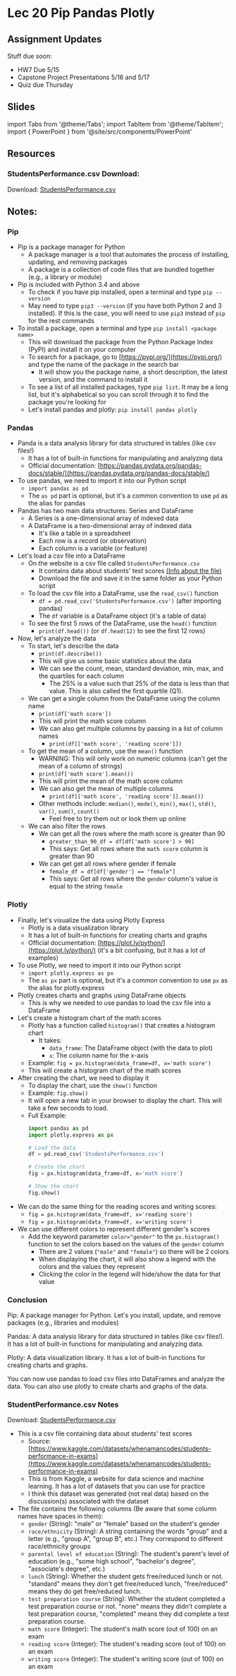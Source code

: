 # Lec 20 Pip Pandas Plotly

## Assignment Updates

Stuff due soon:

- HW7 Due 5/15
- Capstone Project Presentations 5/16 and 5/17
- Quiz due Thursday

## Slides

import Tabs from '@theme/Tabs';
import TabItem from '@theme/TabItem';
import { PowerPoint } from '@site/src/components/PowerPoint'

<Tabs>
  <TabItem value="Section 1, 2, 3, 4, 5, 6" label="Section 1, 2, 3, 4, 5, 6" default>
    <PowerPoint lec_src={require('./Lecture_20.pptx').default}/>
  </TabItem>
</Tabs>

## Resources

### StudentsPerformance.csv Download:
Download: [StudentsPerformance.csv](StudentsPerformance.csv)

## Notes:

### Pip

- Pip is a package manager for Python
    - A package manager is a tool that automates the process of installing, updating, and removing packages
    - A package is a collection of code files that are bundled together (e.g., a library or module)
- Pip is included with Python 3.4 and above
    - To check if you have pip installed, open a terminal and type `pip --version`
    - May need to type `pip3 --version` (if you have both Python 2 and 3 installed). If this is the case, you will need to use `pip3` instead of `pip` for the rest commands
- To install a package, open a terminal and type `pip install <package name>`
    - This will download the package from the Python Package Index (PyPI) and install it on your computer
    - To search for a package, go to [https://pypi.org/](https://pypi.org/) and type the name of the package in the search bar
        - It will show you the package name, a short description, the latest version, and the command to install it
    - To see a list of all installed packages, type `pip list`. It may be a long list, but it's alphabetical so you can scroll through it to find the package you're looking for
    - Let's install pandas and plotly: `pip install pandas plotly`


### Pandas

- Panda is a data analysis library for data structured in tables (like csv files!)
    - It has a lot of built-in functions for manipulating and analyzing data
    - Official documentation: [https://pandas.pydata.org/pandas-docs/stable/](https://pandas.pydata.org/pandas-docs/stable/)
- To use pandas, we need to import it into our Python script
    - `import pandas as pd`
    - The `as pd` part is optional, but it's a common convention to use `pd` as the alias for pandas
- Pandas has two main data structures: Series and DataFrame
    - A Series is a one-dimensional array of indexed data
    - A DataFrame is a two-dimensional array of indexed data
        - It's like a table in a spreadsheet
        - Each row is a record (or observation)
        - Each column is a variable (or feature)
- Let's load a csv file into a DataFrame
    - On the website is a csv file called `StudentsPerformance.csv`
        - It contains data about students' test scores [(Info about the file)](#studentperformancecsv)
        - Download the file and save it in the same folder as your Python script
    - To load the csv file into a DataFrame, use the `read_csv()` function
        - `df = pd.read_csv('StudentsPerformance.csv')` (after importing pandas)
        - The `df` variable is a DataFrame object (it's a table of data)
    - To see the first 5 rows of the DataFrame, use the `head()` function
        - `print(df.head())` (or `df.head(12)` to see the first 12 rows)
- Now, let's analyze the data
    - To start, let's describe the data
        - `print(df.describe())`
        - This will give us some basic statistics about the data
        - We can see the count, mean, standard deviation, min, max, and the quartiles for each column
            - The 25% is a value such that 25% of the data is less than that value. This is also called the first quartile (Q1).
    - We can get a single column from the DataFrame using the column name
        - `print(df['math score'])`
        - This will print the math score column
        - We can also get multiple columns by passing in a list of column names
            - `print(df[['math score', 'reading score']])`
    - To get the mean of a column, use the `mean()` function
        - WARNING: This will only work on numeric columns (can't get the mean of a column of strings)
        - `print(df['math score'].mean())`
        - This will print the mean of the math score column
        - We can also get the mean of multiple columns
            - `print(df[['math score', 'reading score']].mean())`
        - Other methods include: `median()`, `mode()`, `min()`, `max()`, `std()`, `var()`, `sum()`, `count()`
            - Feel free to try them out or look them up online
    - We can also filter the rows
        - We can get all the rows where the math score is greater than 90
            - `greater_than_90_df = df[df['math score'] > 90]`
            - This says: Get all rows where the `math score` column is greater than 90
        - We can get get all rows where gender if female
            - `female_df = df[df['gender'] == "female"]`
            - This says: Get all rows where the `gender` column's value is equal to the string `female`

### Plotly

- Finally, let's visualize the data using Plotly Express
    - Plotly is a data visualization library
    - It has a lot of built-in functions for creating charts and graphs
    - Official documentation: [https://plot.ly/python/](https://plot.ly/python/) (it's a bit confusing, but it has a lot of examples)
- To use Plotly, we need to import it into our Python script
    - `import plotly.express as px`
    - The `as px` part is optional, but it's a common convention to use `px` as the alias for plotly.express
- Plotly creates charts and graphs using DataFrame objects
    - This is why we needed to use pandas to load the csv file into a DataFrame
- Let's create a histogram chart of the math scores
    - Plotly has a function called `histogram()` that creates a histogram chart
        - It takes:
            - `data_frame`: The DataFrame object (with the data to plot)
            - `x`: The column name for the x-axis
    - Example: `fig = px.histogram(data_frame=df, x='math score')`
    - This will create a histogram chart of the math scores
- After creating the chart, we need to display it
    - To display the chart, use the `show()` function
    - Example: `fig.show()`
    - It will open a new tab in your browser to display the chart. This will take a few seconds to load.
    - Full Example:
        ```py
        import pandas as pd
        import plotly.express as px

        # Load the data
        df = pd.read_csv('StudentsPerformance.csv')

        # Create the chart
        fig = px.histogram(data_frame=df, x='math score')

        # Show the chart
        fig.show()
        ```
- We can do the same thing for the reading scores and writing scores:
    - `fig = px.histogram(data_frame=df, x='reading score')`
    - `fig = px.histogram(data_frame=df, x='writing score')`
- We can use different colors to represent different gender's scores
    - Add the keyword parameter `color="gender"` to the `px.histogram()` function to set the colors based on the values of the `gender` column
        - There are 2 values (`"male"` and `"female"`) so there will be 2 colors
        - When displaying the chart, it will also show a legend with the colors and the values they represent
        - Clicking the color in the legend will hide/show the data for that value

### Conclusion

Pip: A package manager for Python. Let's you install, update, and remove packages (e.g., libraries and modules)

Pandas: A data analysis library for data structured in tables (like csv files!). It has a lot of built-in functions for manipulating and analyzing data.

Plotly: A data visualization library. It has a lot of built-in functions for creating charts and graphs.

You can now use pandas to load csv files into DataFrames and analyze the data. You can also use plotly to create charts and graphs of the data.


### StudentPerformance.csv Notes

Download: [StudentsPerformance.csv](StudentsPerformance.csv)
- This is a csv file containing data about students' test scores
    - Source: [https://www.kaggle.com/datasets/whenamancodes/students-performance-in-exams](https://www.kaggle.com/datasets/whenamancodes/students-performance-in-exams)
    - This is from Kaggle, a website for data science and machine learning. It has a lot of datasets that you can use for practice
    - I think this dataset was generated (not real data) based on the discussion(s) associated with the dataset
- The file contains the following columns (Be aware that some column names have spaces in them):
    - `gender` (String): "male" or "female" based on the student's gender
    - `race/ethnicity` (String): A string containing the words "group" and a letter (e.g., "group A", "group B", etc.) They correspond to different race/ethnicity groups 
    - `parental level of education` (String): The student's parent's level of education (e.g., "some high school", "bachelor's degree", "associate's degree", etc.)
    - `lunch` (String): Whether the student gets free/reduced lunch or not. "standard" means they don't get free/reduced lunch, "free/reduced" means they do get free/reduced lunch.
    - `test preparation course` (String): Whether the student completed a test preparation course or not. "none" means they didn't complete a test preparation course, "completed" means they did complete a test preparation course.
    - `math score` (Integer): The student's math score (out of 100) on an exam
    - `reading score` (Integer): The student's reading score (out of 100) on an exam
    - `writing score` (Integer): The student's writing score (out of 100) on an exam